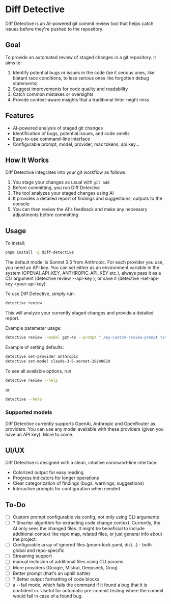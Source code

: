 # Diff Detective

Diff Detective is an AI-powered git commit review tool that helps catch
issues before they're pushed to the repository.

## Goal

To provide an automated review of staged changes in a git repository.
it aims to:

1. Identify potential bugs or issues in the code (be it serious ones, like blatant race conditions, to less serious ones like forgotten debug statements)
2. Suggest improvements for code quality and readability
3. Catch common mistakes or oversights
4. Provide context-aware insights that a traditional linter might miss

## Features

- AI-powered analysis of staged git changes
- Identification of bugs, potential issues, and code smells
- Easy-to-use command-line interface
- Configurable prompt, model, provider, max tokens, api key...

## How It Works

Diff Detective integrates into your git workflow as follows:

1. You stage your changes as usual with `git add`
2. Before committing, you run Diff Detective
3. The tool analyzes your staged changes using AI
4. It provides a detailed report of findings and suggestions, outputs to the console
5. You can then review the AI's feedback and make any necessary adjustments before committing

## Usage

To install:

```bash
pnpm install -g diff-detective
```

The default model is Sonnet 3.5 from Anthropic. For each provider you use, you need an API key. You can set either as an environment variable in the system (OPENAI_API_KEY, ANTHROPIC_API_KEY etc.), always pass it as a CLI argument (detective review --api-key <your-api-key>), or save it (detective -set-api-key <your-api-key)

To use Diff Detective, simply run:

```bash
detective review
```

This will analyze your currently staged changes and provide a detailed report.

Example parameter usage:

```bash
detective review --model gpt-4o --prompt "./my-custom-review-prompt.txt"
```

Example of setting defaults:

```bash
detective set-provider anthropic
detective set-model claude-3-5-sonnet-20240620
```

To see all available options, run

```bash
detective review --help
```

or

```bash
detective --help
```

### Supported models

Diff Detective currently supports OpenAi, Anthropic and OpenRouter as providers. You can use any model available with these providers (given you have an API key). More to come.

## UI/UX

Diff Detective is designed with a clean, intuitive command-line interface:

- Colorized output for easy reading
- Progress indicators for longer operations
- Clear categorization of findings (bugs, warnings, suggestions)
- Interactive prompts for configuration when needed

## To-Do

- [ ] Custom prompt configurable via config, not only using CLI arguments
- [ ] ? Smarter algorithm for extracting code change context. Currently, the AI only sees the changed files. It might be beneficial to include additional context like repo map, related files, or just general info about the project.
- [ ] Configurable array of ignored files (pnpm-lock.yaml, dist...) - both global and repo-specific
- [ ] Streaming support
- [ ] manual inclusion of additional files using CLI params
- [ ] More providers (Google, Mistral, Deepseek, Groq)
- [ ] Better prompt (that's an uphill battle)
- [ ] ? Better output formatting of code blocks
- [ ] a --fail mode, which fails the command if it found a bug that it is confident in. Useful for automatic pre-commit testing where the commit would fail in case of a found bug.
